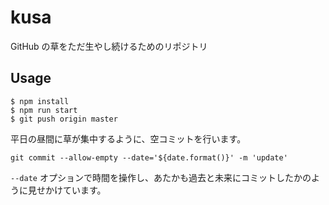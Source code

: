 # kusa

GitHub の草をただ生やし続けるためのリポジトリ

## Usage

```
$ npm install
$ npm run start
$ git push origin master
```

平日の昼間に草が集中するように、空コミットを行います。

`git commit --allow-empty --date='${date.format()}' -m 'update'`

`--date` オプションで時間を操作し、あたかも過去と未来にコミットしたかのように見せかけています。

